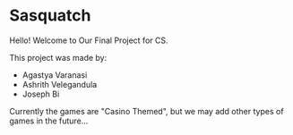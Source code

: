 # Sasquatch

Hello! Welcome to Our Final Project for CS.

This project was made by:
-  Agastya Varanasi
-  Ashrith Velegandula
-  Joseph Bi

Currently the games are "Casino Themed", but we may add other types of games in the future...
